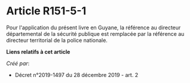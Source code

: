 # Article R151-5-1

Pour l'application du présent livre en Guyane, la référence au directeur départemental de la sécurité publique est remplacée
par la référence au directeur territorial de la police nationale.

**Liens relatifs à cet article**

_Créé par_:

  - Décret n°2019-1497 du 28 décembre 2019 - art. 2
